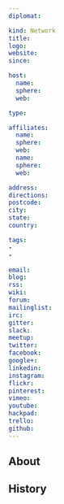 ```yaml
---
diplomat:

kind: Network
title:
logo:
website:
since:

host:
  name:
  sphere:
  web:

type:

affiliates:
  name:
  sphere:
  web:
  name:
  sphere:
  web:

address:
directions:
postcode:
city:
state:
country:

tags:
-
-

email:
blog:
rss:
wiki:
forum:
mailinglist:
irc:
gitter:
slack:
meetup:
twitter:
facebook:
google+:
linkedin:
instagram:
flickr:
pinterest:
vimeo:
youtube:
hackpad:
trello:
github:
---
```


## About

## History
